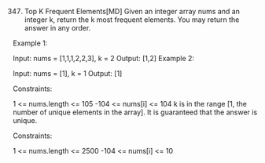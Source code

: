 347. Top K Frequent Elements[MD]
     Given an integer array nums and an integer k, return the k most frequent elements. You may return the answer in any order.



Example 1:

Input: nums = [1,1,1,2,2,3], k = 2
Output: [1,2]
Example 2:

Input: nums = [1], k = 1
Output: [1]


Constraints:

1 <= nums.length <= 105
-104 <= nums[i] <= 104
k is in the range [1, the number of unique elements in the array].
It is guaranteed that the answer is unique.


Constraints:

1 <= nums.length <= 2500
-104 <= nums[i] <= 10